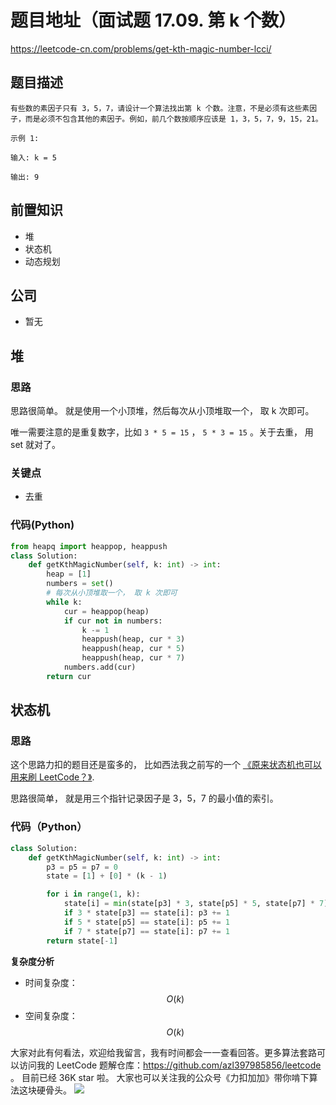 # 题目地址（面试题 17.09. 第 k 个数）

https://leetcode-cn.com/problems/get-kth-magic-number-lcci/

## 题目描述

```
有些数的素因子只有 3，5，7，请设计一个算法找出第 k 个数。注意，不是必须有这些素因子，而是必须不包含其他的素因子。例如，前几个数按顺序应该是 1，3，5，7，9，15，21。

示例 1:

输入: k = 5

输出: 9

```

## 前置知识

- 堆
- 状态机
- 动态规划

## 公司

- 暂无

## 堆

### 思路

思路很简单。 就是使用一个小顶堆，然后每次从小顶堆取一个， 取 k 次即可。

唯一需要注意的是重复数字，比如 `3 * 5 = 15` ， `5 * 3 = 15` 。关于去重， 用 set 就对了。

### 关键点

- 去重

### 代码(Python)

```py
from heapq import heappop, heappush
class Solution:
    def getKthMagicNumber(self, k: int) -> int:
        heap = [1]
        numbers = set()
        # 每次从小顶堆取一个， 取 k 次即可
        while k:
            cur = heappop(heap)
            if cur not in numbers:
                k -= 1
                heappush(heap, cur * 3)
                heappush(heap, cur * 5)
                heappush(heap, cur * 7)
            numbers.add(cur)
        return cur

```

## 状态机

### 思路

这个思路力扣的题目还是蛮多的， 比如西法我之前写的一个 [《原来状态机也可以用来刷 LeetCode？》](https://lucifer.ren/blog/2020/01/12/1262.greatest-sum-divisible-by-three/).

思路很简单， 就是用三个指针记录因子是 3，5，7 的最小值的索引。

### 代码（Python）

```py
class Solution:
    def getKthMagicNumber(self, k: int) -> int:
        p3 = p5 = p7 = 0
        state = [1] + [0] * (k - 1)

        for i in range(1, k):
            state[i] = min(state[p3] * 3, state[p5] * 5, state[p7] * 7)
            if 3 * state[p3] == state[i]: p3 += 1
            if 5 * state[p5] == state[i]: p5 += 1
            if 7 * state[p7] == state[i]: p7 += 1
        return state[-1]
```

**复杂度分析**

- 时间复杂度：$$O(k)$$
- 空间复杂度：$$O(k)$$

大家对此有何看法，欢迎给我留言，我有时间都会一一查看回答。更多算法套路可以访问我的 LeetCode 题解仓库：https://github.com/azl397985856/leetcode 。 目前已经 36K star 啦。
大家也可以关注我的公众号《力扣加加》带你啃下算法这块硬骨头。
![](https://tva1.sinaimg.cn/large/007S8ZIlly1gfcuzagjalj30p00dwabs.jpg)
